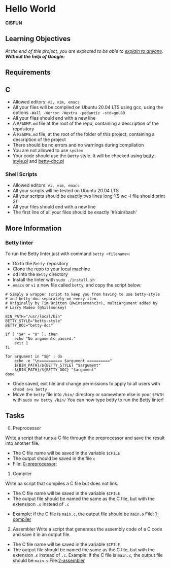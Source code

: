 # Hello World 
**CISFUN**

## Learning Objectives
*At the end of this project, you are expected to be able to [explain to anyone](https://fs.blog/feynman-learning-technique/). **Without the help of Google:***

## Requirements
## C
* Allowed editors: `vi, vim, emacs`
* All your files will be compiled on Ubuntu 20.04 LTS using gcc, using the options `-Wall -Werror -Wextra -pedantic -std=gnu89`
* All your files should end with a new line
* A `README.md` file at the root of the repo, containing a description of the repository
* A `README.md` file, at the root of the folder of this project, containing a description of the project
* There should be no errors and no warnings during compilation
* You are not allowed to use `system`
* Your code should use the `Betty` style. It will be checked using [betty-style.pl](https://github.com/holbertonschool/Betty/blob/master/betty-style.pl) and [betty-doc.pl](https://github.com/holbertonschool/Betty/blob/master/betty-doc.pl)
### Shell Scripts
* Allowed editors: `vi, vim, emacs`
* All your scripts will be tested on Ubuntu 20.04 LTS
* All your scripts should be exactly two lines long '($ wc -l file should print 2)'
* All your files should end with a new line
* The first line of all your files should be exactly '#!/bin/bash'

## More Information
### Betty linter
To run the Betty linter just with command `betty <filename>`:

* Go to the `Betty `repository
* Clone the repo to your local machine
* cd into the `Betty` directory
* Install the linter with `sudo ./install.sh`
* `emacs` or `vi` a new file called `betty`, and copy the script below:
```#!/bin/bash
# Simply a wrapper script to keep you from having to use betty-style
# and betty-doc separately on every item.
# Originally by Tim Britton (@wintermanc3r), multiargument added by
# Larry Madeo (@hillmonkey)

BIN_PATH="/usr/local/bin"
BETTY_STYLE="betty-style"
BETTY_DOC="betty-doc"

if [ "$#" = "0" ]; then
    echo "No arguments passed."
    exit 1
fi

for argument in "$@" ; do
    echo -e "\n========== $argument =========="
    ${BIN_PATH}/${BETTY_STYLE} "$argument"
    ${BIN_PATH}/${BETTY_DOC} "$argument"
done
```

* Once saved, exit file and change permissions to apply to all users with `chmod a+x betty`
* Move the `betty` file into `/bin/` directory or somewhere else in your `$PATH `with `sudo mv betty /bin/`
You can now type betty <filename> to run the Betty linter!

## Tasks
0. Preprocessor

Write a script that runs a C file through the preprocessor and save the result into another file.

* The C file name will be saved in the variable `$CFILE`
* The output should be saved in the file `c`
* File: [0-preprocessor](./0-preprocessor):

1. Compiler

Write aa script that compiles a C file but does not link.
* The C file name will be saved in the variable `$CFILE`
* The output file should be named the same as the C file, but with the extensison `.o` instead of `.c`
- Example: if the C file is `main.c`, the output file should be `main.o`
File: [1-compiler](./1-compiler)

2. Assembler
Write a script that generates the assembly code of a C code and save it in an output file.
* The C file name will be saved in the variable `$CFILE`
* The output file should be named the same as the C file, but with the extension .`s` instead of `.c`.
Example: if the C file is `main.c`, the output file should be `main.s`
File:[2-assembler](./2-assembler)

